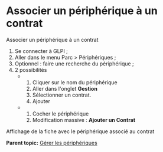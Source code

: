 Associer un périphérique à un contrat
=====================================

Associer un périphérique à un contrat

1.  Se connecter à GLPI ;
2.  Aller dans le menu Parc \> Périphériques ;
3.  Optionnel : faire une recherche du périphérique ;
4.  2 possibilités
    -   1.  Cliquer sur le nom du périphérique
        2.  Aller dans l'onglet **Gestion**
        3.  Sélectionner un contrat.
        4.  Ajouter

    -   1.  Cocher le périphérique
        2.  Modification massive : **Ajouter un Contrat**

Affichage de la fiche avec le périphérique associé au contrat

**Parent topic:** [Gérer les
périphériques](../glpi/inventory_peripheral.html "Les périphériques se gèrent depuis le menu Parc > Périphériques")
